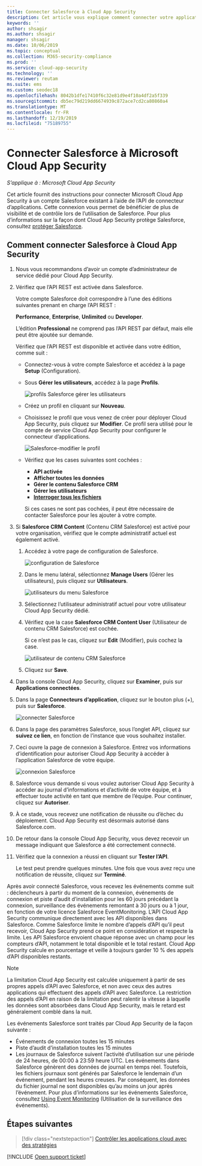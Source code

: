 ```yaml
---
title: Connecter Salesforce à Cloud App Security
description: Cet article vous explique comment connecter votre application Salesforce à Cloud App Security à l’aide du connecteur d’API, afin de bénéficier de plus de contrôle et de visibilité lors de l’utilisation.
keywords: ''
author: shsagir
ms.author: shsagir
manager: shsagir
ms.date: 10/06/2019
ms.topic: conceptual
ms.collection: M365-security-compliance
ms.prod: ''
ms.service: cloud-app-security
ms.technology: ''
ms.reviewer: reutam
ms.suite: ems
ms.custom: seodec18
ms.openlocfilehash: 8042b1dfe17410f6c32e81d9e4f10a4df2a5f339
ms.sourcegitcommit: db5ec79d219dd6674939c872ace7cd2ca80860a4
ms.translationtype: MT
ms.contentlocale: fr-FR
ms.lasthandoff: 12/19/2019
ms.locfileid: "75189755"
---
```

# <a name="connect-salesforce-to-microsoft-cloud-app-security"></a>Connecter Salesforce à Microsoft Cloud App Security

*S’applique à : Microsoft Cloud App Security*

Cet article fournit des instructions pour connecter Microsoft Cloud App Security à un compte Salesforce existant à l’aide de l’API de connecteur d’applications. Cette connexion vous permet de bénéficier de plus de visibilité et de contrôle lors de l’utilisation de Salesforce. Pour plus d’informations sur la façon dont Cloud App Security protège Salesforce, consultez [protéger Salesforce](protect-salesforce.md).

## <a name="how-to-connect-salesforce-to-cloud-app-security"></a>Comment connecter Salesforce à Cloud App Security

1. Nous vous recommandons d’avoir un compte d’administrateur de service dédié pour Cloud App Security.

1. Vérifiez que l’API REST est activée dans Salesforce.

    Votre compte Salesforce doit correspondre à l’une des éditions suivantes prenant en charge l’API REST :

    **Performance**, **Enterprise**, **Unlimited** ou **Developer**.

    L’édition **Professional** ne comprend pas l’API REST par défaut, mais elle peut être ajoutée sur demande.

    Vérifiez que l’API REST est disponible et activée dans votre édition, comme suit :

    * Connectez-vous à votre compte Salesforce et accédez à la page **Setup** (Configuration).

    * Sous **Gérer les utilisateurs**, accédez à la page **Profils**.

        ![profils Salesforce gérer les utilisateurs](media/salesforce-manageusers-profiles.png "profils Salesforce gérer les utilisateurs")

    * Créez un profil en cliquant sur **Nouveau**.
    * Choisissez le profil que vous venez de créer pour déployer Cloud App Security, puis cliquez sur **Modifier**. Ce profil sera utilisé pour le compte de service Cloud App Security pour configurer le connecteur d’applications.

         ![Salesforce-modifier le profil](media/salesforce-edit-profile.png "salesforce, modifier le profil")

    * Vérifiez que les cases suivantes sont cochées :
      * **API activée**
      * **Afficher toutes les données**
      * **Gérer le contenu Salesforce CRM**
      * **Gérer les utilisateurs**
      * **[Interroger tous les fichiers](https://go.microsoft.com/fwlink/?linkid=2106480)**

      Si ces cases ne sont pas cochées, il peut être nécessaire de contacter Salesforce pour les ajouter à votre compte.

1. Si **Salesforce CRM Content** (Contenu CRM Salesforce) est activé pour votre organisation, vérifiez que le compte administratif actuel est également activé.

    1. Accédez à votre page de configuration de Salesforce.

        ![configuration de Salesforce](media/salesforce-setup.png "salesforce, configuration")

    1. Dans le menu latéral, sélectionnez **Manage Users** (Gérer les utilisateurs), puis cliquez sur **Utilisateurs**.

        ![utilisateurs du menu Salesforce](media/salesforce-menu-users.png "menu salesforce, utilisateurs")

    1. Sélectionnez l’utilisateur administratif actuel pour votre utilisateur Cloud App Security dédié.

    1. Vérifiez que la case **Salesforce CRM Content User** (Utilisateur de contenu CRM Salesforce) est cochée.

        Si ce n’est pas le cas, cliquez sur **Edit** (Modifier), puis cochez la case.

        ![utilisateur de contenu CRM Salesforce](media/salesforce-crm-content-user.png "salesforce, utilisateur de contenu crm")

    1. Cliquez sur **Save**.

1. Dans la console Cloud App Security, cliquez sur **Examiner**, puis sur **Applications connectées**.

1. Dans la page **Connecteurs d’application**, cliquez sur le bouton plus (+), puis sur **Salesforce**.

    ![connecter Salesforce](media/connect-salesforce.png "connecter salesforce")

1. Dans la page des paramètres Salesforce, sous l’onglet API, cliquez sur **suivez ce lien**, en fonction de l’instance que vous souhaitez installer.

1. Ceci ouvre la page de connexion à Salesforce. Entrez vos informations d’identification pour autoriser Cloud App Security à accéder à l’application Salesforce de votre équipe.

    ![connexion Salesforce](media/salesforce-logon.png "salesforce, connexion")

1. Salesforce vous demande si vous voulez autoriser Cloud App Security à accéder au journal d’informations et d’activité de votre équipe, et à effectuer toute activité en tant que membre de l’équipe. Pour continuer, cliquez sur **Autoriser**.

1. À ce stade, vous recevez une notification de réussite ou d’échec du déploiement. Cloud App Security est désormais autorisé dans Salesforce.com.

1. De retour dans la console Cloud App Security, vous devez recevoir un message indiquant que Salesforce a été correctement connecté.

1. Vérifiez que la connexion a réussi en cliquant sur **Tester l’API**.

    Le test peut prendre quelques minutes. Une fois que vous avez reçu une notification de réussite, cliquez sur **Terminé**.

Après avoir connecté Salesforce, vous recevez les événements comme suit : déclencheurs à partir du moment de la connexion, événements de connexion et piste d’audit d’installation pour les 60 jours précédant la connexion, surveillance des événements remontant à 30 jours ou à 1 jour, en fonction de votre licence Salesforce EventMonitoring. L’API Cloud App Security communique directement avec les API disponibles dans Salesforce. Comme Salesforce limite le nombre d’appels d’API qu’il peut recevoir, Cloud App Security prend ce point en considération et respecte la limite. Les API Salesforce envoient chaque réponse avec un champ pour les compteurs d’API, notamment le total disponible et le total restant. Cloud App Security calcule en pourcentage et veille à toujours garder 10 % des appels d’API disponibles restants.

> [!NOTE]
> La limitation Cloud App Security est calculée uniquement à partir de ses propres appels d’API avec Salesforce, et non avec ceux des autres applications qui effectuent des appels d’API avec Salesforce.
> La restriction des appels d’API en raison de la limitation peut ralentir la vitesse à laquelle les données sont absorbées dans Cloud App Security, mais le retard est généralement comblé dans la nuit.

Les événements Salesforce sont traités par Cloud App Security de la façon suivante :

* Événements de connexion toutes les 15 minutes
* Piste d’audit d’installation toutes les 15 minutes
* Les journaux de Salesforce suivent l’activité d’utilisation sur une période de 24 heures, de 00:00 à 23:59 heure UTC. Les événements dans Salesforce génèrent des données de journal en temps réel. Toutefois, les fichiers journaux sont générés par Salesforce le lendemain d’un événement, pendant les heures creuses. Par conséquent, les données du fichier journal ne sont disponibles qu’au moins un jour après l’événement. Pour plus d’informations sur les événements Salesforce, consultez [Using Event Monitoring](https://developer.salesforce.com/docs/atlas.en-us.api_rest.meta/api_rest/using_resources_event_log_files.htm) (Utilisation de la surveillance des événements).

## <a name="next-steps"></a>Étapes suivantes

> [!div class="nextstepaction"]
> [Contrôler les applications cloud avec des stratégies](control-cloud-apps-with-policies.md)

[!INCLUDE [Open support ticket](includes/support.md)]
